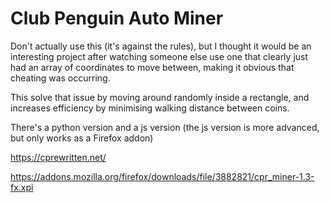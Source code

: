 # Club Penguin Auto Miner

Don't actually use this (it's against the rules), but I thought it would be an interesting project after watching someone else use one that clearly just had an array of coordinates to move between, making it obvious that cheating was occurring.

This solve that issue by moving around randomly inside a rectangle, and increases efficiency by minimising walking distance between coins.

There's a python version and a js version (the js version is more advanced, but only works as a Firefox addon)

https://cprewritten.net/

https://addons.mozilla.org/firefox/downloads/file/3882821/cpr_miner-1.3-fx.xpi
